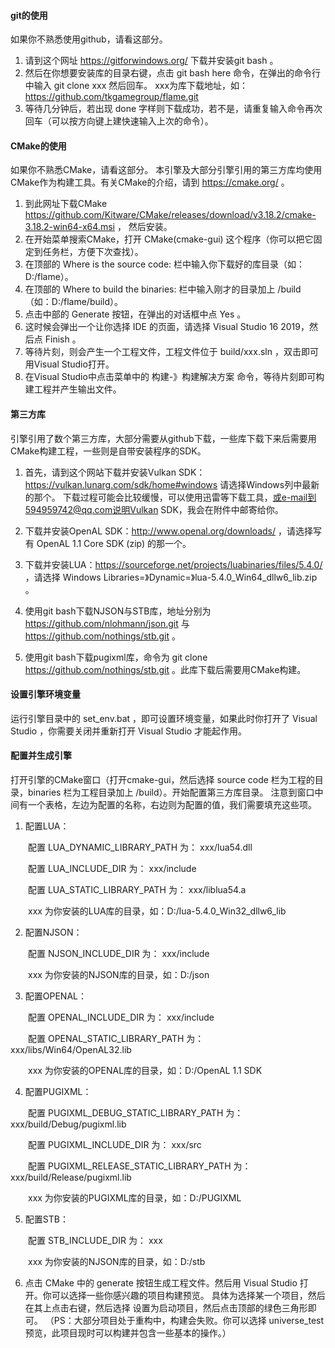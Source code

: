 #### git的使用

如果你不熟悉使用github，请看这部分。

1. 请到这个网址 https://gitforwindows.org/ 下载并安装git bash 。
2. 然后在你想要安装库的目录右键，点击 git bash here 命令，在弹出的命令行中输入 git clone xxx 然后回车。 xxx为库下载地址，如：https://github.com/tkgamegroup/flame.git
3. 等待几分钟后，若出现 done 字样则下载成功，若不是，请重复输入命令再次回车（可以按方向键上建快速输入上次的命令）。

#### CMake的使用

如果你不熟悉CMake，请看这部分。
本引擎及大部分引擎引用的第三方库均使用CMake作为构建工具。有关CMake的介绍，请到 https://cmake.org/ 。

1. 到此网址下载CMake https://github.com/Kitware/CMake/releases/download/v3.18.2/cmake-3.18.2-win64-x64.msi ， 然后安装。
2. 在开始菜单搜索CMake，打开 CMake(cmake-gui) 这个程序（你可以把它固定到任务栏，方便下次查找）。
3. 在顶部的 Where is the source code: 栏中输入你下载好的库目录（如：D:/flame）。
4. 在顶部的 Where to build the binaries: 栏中输入刚才的目录加上 /build （如：D:/flame/build）。
5. 点击中部的 Generate 按钮，在弹出的对话框中点 Yes 。
6. 这时候会弹出一个让你选择 IDE 的页面，请选择 Visual Studio 16 2019，然后点 Finish 。
7. 等待片刻，则会产生一个工程文件，工程文件位于 build/xxx.sln ，双击即可用Visual Studio打开。
8. 在Visual Studio中点击菜单中的 构建-》构建解决方案 命令，等待片刻即可构建工程并产生输出文件。

#### 第三方库

引擎引用了数个第三方库，大部分需要从github下载，一些库下载下来后需要用CMake构建工程，一些则是自带安装程序的SDK。

1. 首先，请到这个网站下载并安装Vulkan SDK：https://vulkan.lunarg.com/sdk/home#windows 请选择Windows列中最新的那个。
下载过程可能会比较缓慢，可以使用迅雷等下载工具，或e-mail到594959742@qq.com说明Vulkan SDK，我会在附件中邮寄给你。

2. 下载并安装OpenAL SDK：http://www.openal.org/downloads/ ，请选择写有 OpenAL 1.1 Core SDK (zip) 的那一个。

3. 下载并安装LUA：https://sourceforge.net/projects/luabinaries/files/5.4.0/ ，请选择 Windows Libraries=》Dynamic=》lua-5.4.0_Win64_dllw6_lib.zip 。

4. 使用git bash下载NJSON与STB库，地址分别为 https://github.com/nlohmann/json.git 与 https://github.com/nothings/stb.git 。

5. 使用git bash下载pugixml库，命令为 git clone https://github.com/nothings/stb.git 。此库下载后需要用CMake构建。

#### 设置引擎环境变量

运行引擎目录中的 set_env.bat ，即可设置环境变量，如果此时你打开了 Visual Studio ，你需要关闭并重新打开 Visual Studio 才能起作用。

#### 配置并生成引擎

打开引擎的CMake窗口（打开cmake-gui，然后选择 source code 栏为工程的目录，binaries 栏为工程目录加上 /build）。开始配置第三方库目录。
注意到窗口中间有一个表格，左边为配置的名称，右边则为配置的值，我们需要填充这些项。

1. 配置LUA：

  &emsp;&emsp;配置 LUA_DYNAMIC_LIBRARY_PATH 为： xxx/lua54.dll
  
  &emsp;&emsp;配置 LUA_INCLUDE_DIR 为： xxx/include
  
  &emsp;&emsp;配置 LUA_STATIC_LIBRARY_PATH 为： xxx/liblua54.a
  
  &emsp;&emsp;xxx 为你安装的LUA库的目录，如：D:/lua-5.4.0_Win32_dllw6_lib
  
2. 配置NJSON：

  &emsp;&emsp;配置 NJSON_INCLUDE_DIR 为： xxx/include
  
  &emsp;&emsp;xxx 为你安装的NJSON库的目录，如：D:/json
  
3. 配置OPENAL：

  &emsp;&emsp;配置 OPENAL_INCLUDE_DIR 为： xxx/include
  
  &emsp;&emsp;配置 OPENAL_STATIC_LIBRARY_PATH 为： xxx/libs/Win64/OpenAL32.lib
  
  &emsp;&emsp;xxx 为你安装的OPENAL库的目录，如：D:/OpenAL 1.1 SDK
  
4. 配置PUGIXML：

  &emsp;&emsp;配置 PUGIXML_DEBUG_STATIC_LIBRARY_PATH 为： xxx/build/Debug/pugixml.lib
  
  &emsp;&emsp;配置 PUGIXML_INCLUDE_DIR 为： xxx/src
  
  &emsp;&emsp;配置 PUGIXML_RELEASE_STATIC_LIBRARY_PATH 为： xxx/build/Release/pugixml.lib
  
  &emsp;&emsp;xxx 为你安装的PUGIXML库的目录，如：D:/PUGIXML
  
5. 配置STB：

  &emsp;&emsp;配置 STB_INCLUDE_DIR 为： xxx
  
  &emsp;&emsp;xxx 为你安装的NJSON库的目录，如：D:/stb

6. 点击 CMake 中的 generate 按钮生成工程文件。然后用 Visual Studio 打开。你可以选择一些你感兴趣的项目构建预览。
具体为选择某一个项目，然后在其上点击右键，然后选择 设置为启动项目，然后点击顶部的绿色三角形即可。
（PS：大部分项目处于重构中，构建会失败。你可以选择 universe_test 预览，此项目现时可以构建并包含一些基本的操作。）

